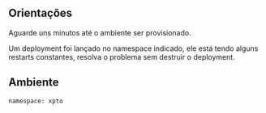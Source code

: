 ## Orientações

Aguarde uns minutos até o ambiente ser provisionado.


Um deployment foi lançado no namespace indicado, ele está tendo alguns restarts constantes, resolva o problema sem destruir o deployment.

## Ambiente

```
namespace: xpto
```